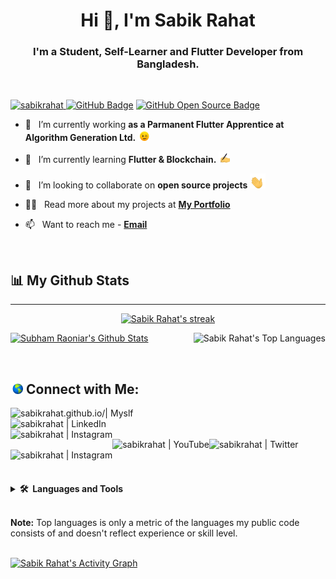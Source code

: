 <h1 align="center">Hi 👋, I'm Sabik Rahat</h1>
<h3 align="center">I'm a Student, Self-Learner and Flutter Developer from Bangladesh.</h3>

<br>

<p align="left">
<a href="https://github.com/Sabikrahat/"><img src="https://komarev.com/ghpvc/?username=sabikrahat&label=Profile%20views&color=0e75b6&style=flat" alt="sabikrahat" /> </a>
<a href="https://github.com/Sabikrahat"><img src="https://img.shields.io/github/followers/Sabikrahat?label=Followers&style=social" alt="GitHub Badge"></a> 
<a href="https://github.com/Sabikrahat?tab=repositories"><img src="https://badges.frapsoft.com/os/v1/open-source.svg?v=102" alt="GitHub Open Source Badge"></a> 
</p>

- 🔭 &nbsp; I’m currently working **as a Parmanent Flutter Apprentice at Algorithm Generation Ltd.** <img src="emoji/winking-face-joypixels.gif" width="18px">

- 🌱 &nbsp; I’m currently learning **Flutter & Blockchain.** <img src="emoji/writing-hand-joypixels.gif" width="18px">

- 👯 &nbsp; I’m looking to collaborate on **open source projects** <img src="emoji/waving-hand-joypixels.gif" width="25px">

- 👨‍💻 &nbsp; Read more about my projects at **[My Portfolio](https://sabikrahat72428.blogspot.com)**

- 📫 &nbsp; Want to reach me - **[Email](mailto:sabikrahat72428@gmail.com)**

<br>

## 📊 My Github Stats

<hr>

<p align="center"><a href="https://github.com/Sabikrahat/">
<img title="🔥 Get streak stats for your profile at git.io/streak-stats" height="170px" alt="Sabik Rahat's streak" src="https://github-readme-streak-stats.herokuapp.com/?user=Sabikrahat&theme=black-ice&hide_border=true&stroke=0000&background=0D1117"/>
</a></p>

<p>
<a align="left" href="https://github.com/sabikrahat/github-readme-stats"><img alt="Subham Raoniar's Github Stats" height="170px" src="https://github-readme-stats.vercel.app/api?username=sabikrahat&show_icons=true&count_private=true&theme=react&hide_border=true&bg_color=0D1117" /></a>
<a href="https://github.com/sabikrahat/"><img align="right" alt="Sabik Rahat's Top Languages" height="170px" src="https://github-readme-stats.vercel.app/api/top-langs/?username=sabikrahat&langs_count=8&count_private=true&layout=compact&theme=react&hide_border=true&bg_color=0D1117" /></a>

<!-- <img align="right" width="300px" height="190px" src="https://user-images.githubusercontent.com/40064496/120735130-6c9e2300-c4c0-11eb-8346-94429163466a.gif" /> -->
</p>

<br/>

## <img src="emoji/globe-joypixels.gif" width="20px"> Connect with Me:

[<img align="left" alt="sabikrahat.github.io/| Myslf" src="https://img.shields.io/badge/website-000000?style=for-the-badge&logo=About.me&logoColor=white" />][website]
[<img align="left" alt="sabikrahat | LinkedIn" src="https://img.shields.io/badge/LinkedIn-0077B5?style=for-the-badge&logo=linkedin&logoColor=white" />][linkedin]
[<img align="left" alt="sabikrahat | Instagram" src="https://img.shields.io/badge/Facebook-1877F2?style=for-the-badge&logo=facebook&logoColor=white" />][facebook]
[<img align="left" alt="sabikrahat | YouTube" src="https://img.shields.io/badge/YouTube-FF0000?style=for-the-badge&logo=youtube&logoColor=white"/>][youtube]
[<img align="left" alt="sabikrahat | Twitter" src="https://img.shields.io/badge/Twitter-1DA1F2?style=for-the-badge&logo=twitter&logoColor=white" />][twitter]
[<img align="left" alt="sabikrahat | Instagram" src="https://img.shields.io/badge/Instagram-E4405F?style=for-the-badge&logo=instagram&logoColor=white" />][instagram]

## <h1> &nbsp; </h1>

<br>

<details>
  <summary><b>🛠️&nbsp;&nbsp;Languages&nbsp;and&nbsp;Tools</b></summary>
  <br/>
  <p align="left> <a href="https://developer.android.com" target="_blank"> <img src="https://raw.githubusercontent.com/devicons/devicon/master/icons/android/android-original-wordmark.svg" alt="android" width="40" height="40"/> </a> <a href="https://www.arduino.cc/" target="_blank"> <img src="https://cdn.worldvectorlogo.com/logos/arduino-1.svg" alt="arduino" width="40" height="40"/> </a> <a href="https://www.cprogramming.com/" target="_blank"> <img src="https://raw.githubusercontent.com/devicons/devicon/master/icons/c/c-original.svg" alt="c" width="40" height="40"/> </a> <a href="https://www.w3schools.com/cpp/" target="_blank"> <img src="https://raw.githubusercontent.com/devicons/devicon/master/icons/cplusplus/cplusplus-original.svg" alt="cplusplus" width="40" height="40"/> </a> <a href="https://www.w3schools.com/css/" target="_blank"> <img src="https://raw.githubusercontent.com/devicons/devicon/master/icons/css3/css3-original-wordmark.svg" alt="css3" width="40" height="40"/> </a> <a href="https://dart.dev" target="_blank"> <img src="https://www.vectorlogo.zone/logos/dartlang/dartlang-icon.svg" alt="dart" width="40" height="40"/> </a> <a href="https://www.djangoproject.com/" target="_blank"> <img src="https://raw.githubusercontent.com/devicons/devicon/master/icons/django/django-original.svg" alt="django" width="40" height="40"/> </a> <a href="https://firebase.google.com/" target="_blank"> <img src="https://www.vectorlogo.zone/logos/firebase/firebase-icon.svg" alt="firebase" width="40" height="40"/> </a> <a href="https://flutter.dev" target="_blank"> <img src="https://www.vectorlogo.zone/logos/flutterio/flutterio-icon.svg" alt="flutter" width="40" height="40"/> </a> <a href="https://git-scm.com/" target="_blank"> <img src="https://www.vectorlogo.zone/logos/git-scm/git-scm-icon.svg" alt="git" width="40" height="40"/> </a> <a href="https://hive.apache.org/" target="_blank"> <img src="https://www.vectorlogo.zone/logos/apache_hive/apache_hive-icon.svg" alt="hive" width="40" height="40"/> </a> <a href="https://www.w3.org/html/" target="_blank"> <img src="https://raw.githubusercontent.com/devicons/devicon/master/icons/html5/html5-original-wordmark.svg" alt="html5" width="40" height="40"/> </a> <a href="https://www.adobe.com/in/products/illustrator.html" target="_blank"> <img src="https://www.vectorlogo.zone/logos/adobe_illustrator/adobe_illustrator-icon.svg" alt="illustrator" width="40" height="40"/> </a> <a href="https://www.java.com" target="_blank"> <img src="https://raw.githubusercontent.com/devicons/devicon/master/icons/java/java-original.svg" alt="java" width="40" height="40"/> </a> <a href="https://developer.mozilla.org/en-US/docs/Web/JavaScript" target="_blank"> <img src="https://raw.githubusercontent.com/devicons/devicon/master/icons/javascript/javascript-original.svg" alt="javascript" width="40" height="40"/> </a> <a href="https://www.linux.org/" target="_blank"> <img src="https://raw.githubusercontent.com/devicons/devicon/master/icons/linux/linux-original.svg" alt="linux" width="40" height="40"/> </a> <a href="https://www.mysql.com/" target="_blank"> <img src="https://raw.githubusercontent.com/devicons/devicon/master/icons/mysql/mysql-original-wordmark.svg" alt="mysql" width="40" height="40"/> </a> <a href="https://www.oracle.com/" target="_blank"> <img src="https://raw.githubusercontent.com/devicons/devicon/master/icons/oracle/oracle-original.svg" alt="oracle" width="40" height="40"/> </a> <a href="https://www.php.net" target="_blank"> <img src="https://raw.githubusercontent.com/devicons/devicon/master/icons/php/php-original.svg" alt="php" width="40" height="40"/> </a> <a href="https://www.python.org" target="_blank"> <img src="https://raw.githubusercontent.com/devicons/devicon/master/icons/python/python-original.svg" alt="python" width="40" height="40"/> </a> <a href="https://www.sqlite.org/" target="_blank"> <img src="https://www.vectorlogo.zone/logos/sqlite/sqlite-icon.svg" alt="sqlite" width="40" height="40"/> </a> </p>

</details>

<br>

<b>Note:</b> Top languages is only a metric of the languages my public code consists of and doesn't reflect experience or skill level.

<br/>
<a href="https://github.com/sabikrahat/github-readme-activity-graph"><img alt="Sabik Rahat's Activity Graph" src="https://activity-graph.herokuapp.com/graph?username=sabikrahat&bg_color=0D1117&color=5BCDEC&line=5BCDEC&point=FFFFFF&hide_border=true" /></a>

[facebook]: https://www.facebook.com/sabikrahat
[instagram]: https://www.instagram.com/sabikrahat
[website]: https://sabikrahat.github.io/
[website_achievement]: https://sabikrahat72428.blogspot.com/search/label/achievements
[linkedin]: https://www.linkedin.com/in/sabikrahat
[twitter]: https://twitter.com/sabikrahat
[youtube]: https://www.youtube.com/channel/UCSqTf_pO-J7cd7PQ_BpFfGg/videos
